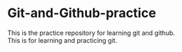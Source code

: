# Git-and-Github-practice
This is the practice repository for learning git and github.
<br/>
This is for learning and practicing git.
